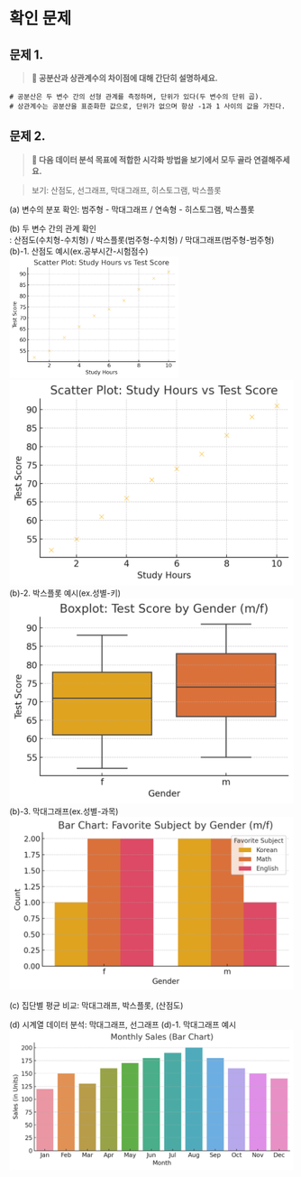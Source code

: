 # 확인 문제

## 문제 1.
> **🧚 공분산과 상관계수의 차이점에 대해 간단히 설명하세요.**

```
# 공분산은 두 변수 간의 선형 관계를 측정하며, 단위가 있다(두 변수의 단위 곱).
# 상관계수는 공분산을 표준화한 값으로, 단위가 없으며 항상 -1과 1 사이의 값을 가진다.
```

## 문제 2.
> **🧚 다음 데이터 분석 목표에 적합한 시각화 방법을 보기에서 모두 골라 연결해주세요.**

> 보기: 산점도, 선그래프, 막대그래프, 히스토그램, 박스플롯

(a) 변수의 분포 확인: 범주형 - 막대그래프 / 연속형 - 히스토그램, 박스플롯   

(b) 두 변수 간의 관계 확인   
: 산점도(수치형-수치형) / 박스플롯(범주형-수치형) / 막대그래프(범주형-범주형)   
(b)-1. 산점도 예시(ex.공부시간-시험점수)   
<img src="/File/4-1.png" width="300"/>
![alt text](/File/4-1.png)   
(b)-2. 박스플롯 예시(ex.성별-키)   
![alt text](/File/4-2.png)   
(b)-3. 막대그래프(ex.성별-과목)   
![alt text](/File/4-3.png)   

(c) 집단별 평균 비교: 막대그래프, 박스플롯, (산점도)   

(d) 시계열 데이터 분석: 막대그래프, 선그래프
(d)-1. 막대그래프 예시   
![alt text](/File/4-4.png)
